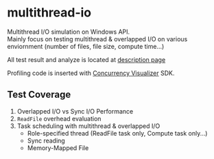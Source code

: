 # multithread-io

Multithread I/O simulation on Windows API.  
Mainly focus on testing multithread & overlapped I/O on various enviornment (number of files, file size, compute time...)

All test result and analyze is located at [description page](https://github.com/W298/multithread-io/blob/main/docs/Description.md)

Profiling code is inserted with [Concurrency Visualizer](https://learn.microsoft.com/en-us/visualstudio/profiling/concurrency-visualizer?view=vs-2022) SDK.

## Test Coverage

1. Overlapped I/O vs Sync I/O Performance
2. `ReadFile` overhead evaluation
3. Task scheduling with multithread & overlapped I/O
    - Role-specified thread (ReadFile task only, Compute task only...)
    - Sync reading
    - Memory-Mapped File

